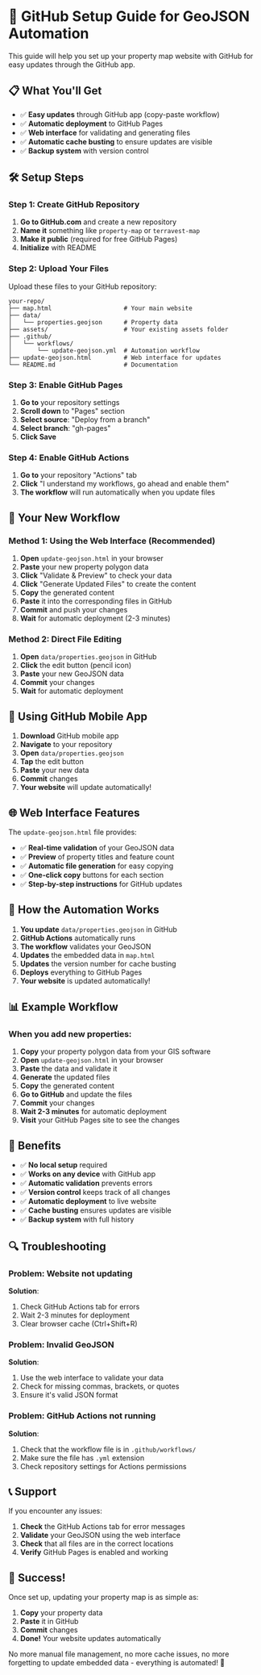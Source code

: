 # 🚀 GitHub Setup Guide for GeoJSON Automation

This guide will help you set up your property map website with GitHub for easy updates through the GitHub app.

## 📋 What You'll Get

- ✅ **Easy updates** through GitHub app (copy-paste workflow)
- ✅ **Automatic deployment** to GitHub Pages
- ✅ **Web interface** for validating and generating files
- ✅ **Automatic cache busting** to ensure updates are visible
- ✅ **Backup system** with version control

## 🛠️ Setup Steps

### Step 1: Create GitHub Repository

1. **Go to GitHub.com** and create a new repository
2. **Name it** something like `property-map` or `terravest-map`
3. **Make it public** (required for free GitHub Pages)
4. **Initialize** with README

### Step 2: Upload Your Files

Upload these files to your GitHub repository:

```
your-repo/
├── map.html                    # Your main website
├── data/
│   └── properties.geojson      # Property data
├── assets/                     # Your existing assets folder
├── .github/
│   └── workflows/
│       └── update-geojson.yml  # Automation workflow
├── update-geojson.html         # Web interface for updates
└── README.md                   # Documentation
```

### Step 3: Enable GitHub Pages

1. **Go to** your repository settings
2. **Scroll down** to "Pages" section
3. **Select source**: "Deploy from a branch"
4. **Select branch**: "gh-pages"
5. **Click Save**

### Step 4: Enable GitHub Actions

1. **Go to** your repository "Actions" tab
2. **Click** "I understand my workflows, go ahead and enable them"
3. **The workflow** will run automatically when you update files

## 🔄 Your New Workflow

### Method 1: Using the Web Interface (Recommended)

1. **Open** `update-geojson.html` in your browser
2. **Paste** your new property polygon data
3. **Click** "Validate & Preview" to check your data
4. **Click** "Generate Updated Files" to create the content
5. **Copy** the generated content
6. **Paste** it into the corresponding files in GitHub
7. **Commit** and push your changes
8. **Wait** for automatic deployment (2-3 minutes)

### Method 2: Direct File Editing

1. **Open** `data/properties.geojson` in GitHub
2. **Click** the edit button (pencil icon)
3. **Paste** your new GeoJSON data
4. **Commit** your changes
5. **Wait** for automatic deployment

## 📱 Using GitHub Mobile App

1. **Download** GitHub mobile app
2. **Navigate** to your repository
3. **Open** `data/properties.geojson`
4. **Tap** the edit button
5. **Paste** your new data
6. **Commit** changes
7. **Your website** will update automatically!

## 🌐 Web Interface Features

The `update-geojson.html` file provides:

- ✅ **Real-time validation** of your GeoJSON data
- ✅ **Preview** of property titles and feature count
- ✅ **Automatic file generation** for easy copying
- ✅ **One-click copy** buttons for each section
- ✅ **Step-by-step instructions** for GitHub updates

## 🔧 How the Automation Works

1. **You update** `data/properties.geojson` in GitHub
2. **GitHub Actions** automatically runs
3. **The workflow** validates your GeoJSON
4. **Updates** the embedded data in `map.html`
5. **Updates** the version number for cache busting
6. **Deploys** everything to GitHub Pages
7. **Your website** is updated automatically!

## 📊 Example Workflow

### When you add new properties:

1. **Copy** your property polygon data from your GIS software
2. **Open** `update-geojson.html` in your browser
3. **Paste** the data and validate it
4. **Generate** the updated files
5. **Copy** the generated content
6. **Go to GitHub** and update the files
7. **Commit** your changes
8. **Wait 2-3 minutes** for automatic deployment
9. **Visit** your GitHub Pages site to see the changes

## 🎯 Benefits

- ✅ **No local setup** required
- ✅ **Works on any device** with GitHub app
- ✅ **Automatic validation** prevents errors
- ✅ **Version control** keeps track of all changes
- ✅ **Automatic deployment** to live website
- ✅ **Cache busting** ensures updates are visible
- ✅ **Backup system** with full history

## 🔍 Troubleshooting

### Problem: Website not updating
**Solution**: 
1. Check GitHub Actions tab for errors
2. Wait 2-3 minutes for deployment
3. Clear browser cache (Ctrl+Shift+R)

### Problem: Invalid GeoJSON
**Solution**: 
1. Use the web interface to validate your data
2. Check for missing commas, brackets, or quotes
3. Ensure it's valid JSON format

### Problem: GitHub Actions not running
**Solution**: 
1. Check that the workflow file is in `.github/workflows/`
2. Make sure the file has `.yml` extension
3. Check repository settings for Actions permissions

## 📞 Support

If you encounter any issues:

1. **Check** the GitHub Actions tab for error messages
2. **Validate** your GeoJSON using the web interface
3. **Check** that all files are in the correct locations
4. **Verify** GitHub Pages is enabled and working

## 🎉 Success!

Once set up, updating your property map is as simple as:

1. **Copy** your property data
2. **Paste** it in GitHub
3. **Commit** changes
4. **Done!** Your website updates automatically

No more manual file management, no more cache issues, no more forgetting to update embedded data - everything is automated! 🚀
